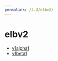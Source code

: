```yaml
---
permalink: /2.3/elbv2/
---
```


# elbv2



* [v1alpha1](v1alpha1/index.md)
* [v1beta1](v1beta1/index.md)